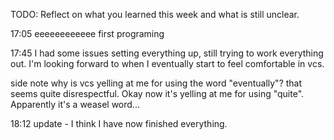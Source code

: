 TODO: Reflect on what you learned this week and what is still unclear.

17:05 eeeeeeeeeeee first programing

17:45 I had some issues setting everything up, still trying to work everything out. I'm looking forward to when I eventually start to feel comfortable in vcs.

side note why is vcs yelling at me for using the word "eventually"? that seems quite disrespectful. Okay now it's yelling at me for using "quite". Apparently it's a weasel word...

18:12 update - I think I have now finished everything.